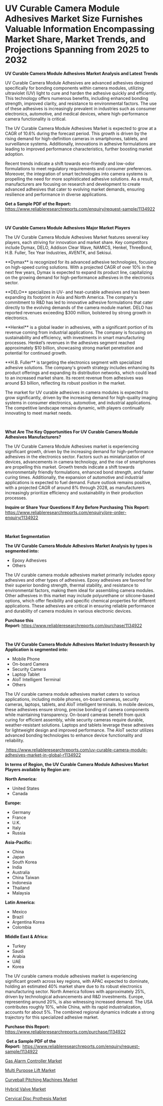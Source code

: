 <p><h1>UV Curable Camera Module Adhesives Market Size Furnishes Valuable Information Encompassing Market Share, Market Trends, and Projections Spanning from 2025 to 2032</h1></p><p><strong>UV Curable Camera Module Adhesives Market Analysis and Latest Trends</strong></p>
<p><p>UV Curable Camera Module Adhesives are advanced adhesives designed specifically for bonding components within camera modules, utilizing ultraviolet (UV) light to cure and harden the adhesive quickly and efficiently. This technology offers numerous benefits, including enhanced bonding strength, improved clarity, and resistance to environmental factors. The use of these adhesives is increasingly prevalent in industries such as consumer electronics, automotive, and medical devices, where high-performance camera functionality is critical.</p><p>The UV Curable Camera Module Adhesives Market is expected to grow at a CAGR of 10.6% during the forecast period. This growth is driven by the rising demand for high-definition cameras in smartphones, tablets, and surveillance systems. Additionally, innovations in adhesive formulations are leading to improved performance characteristics, further boosting market adoption.</p><p>Recent trends indicate a shift towards eco-friendly and low-odor formulations to meet regulatory requirements and consumer preferences. Moreover, the integration of smart technologies into camera systems is propelling the need for more sophisticated adhesive solutions. As a result, manufacturers are focusing on research and development to create advanced adhesives that cater to evolving market demands, ensuring resilience and performance in diverse applications.</p></p>
<p><strong>Get a Sample PDF of the Report:&nbsp;</strong> <a href="https://www.reliableresearchreports.com/enquiry/request-sample/1134922?utm_campaign=3446&utm_medium=2&utm_source=Github&utm_content=ia&utm_term=25032025&utm_id=uv-curable-camera-module-adhesives">https://www.reliableresearchreports.com/enquiry/request-sample/1134922</a></p>
<p>&nbsp;</p>
<p><strong>UV Curable Camera Module Adhesives Major Market Players</strong></p>
<p><p>The UV Curable Camera Module Adhesives Market features several key players, each striving for innovation and market share. Key competitors include Dymax, DELO, Addison Clear Wave, NAMICS, Henkel, ThreeBond, H.B. Fuller, Tex Year Industries, AVENTK, and Sekisui.</p><p>**Dymax** is recognized for its advanced adhesive technologies, focusing on high-speed curing solutions. With a projected CAGR of over 10% in the next few years, Dymax is expected to expand its product line, capitalizing on the growing demand for high-performance adhesives in the electronics sector.</p><p>**DELO** specializes in UV- and heat-curable adhesives and has been expanding its footprint in Asia and North America. The company's commitment to R&D has led to innovative adhesive formulations that cater directly to the evolving demands of the camera module market. DELO has reported revenues exceeding $300 million, bolstered by strong growth in electronics.</p><p>**Henkel** is a global leader in adhesives, with a significant portion of its revenue coming from industrial applications. The company is focusing on sustainability and efficiency, with investments in smart manufacturing processes. Henkel’s revenues in the adhesives segment reached approximately $10 billion, showcasing strong market penetration and potential for continued growth.</p><p>**H.B. Fuller** is targeting the electronics segment with specialized adhesive solutions. The company's growth strategy includes enhancing its product offerings and expanding its distribution networks, which could lead to an increased market share. Its recent revenue from adhesives was around $3 billion, reflecting its robust position in the market.</p><p>The market for UV curable adhesives in camera modules is expected to grow significantly, driven by the increasing demand for high-quality imaging systems in consumer electronics, automotive, and industrial applications. The competitive landscape remains dynamic, with players continually innovating to meet market needs.</p></p>
<p>&nbsp;</p>
<p><strong>What Are The Key Opportunities For UV Curable Camera Module Adhesives Manufacturers?</strong></p>
<p><p>The UV Curable Camera Module Adhesives market is experiencing significant growth, driven by the increasing demand for high-performance adhesives in the electronics sector. Factors such as miniaturization of devices, advancements in camera technology, and the rise of smartphones are propelling this market. Growth trends indicate a shift towards environmentally friendly formulations, enhanced bond strength, and faster curing times. Additionally, the expansion of automotive and industrial applications is expected to fuel demand. Future outlook remains positive, with a projected CAGR of around 8% through 2028, as manufacturers increasingly prioritize efficiency and sustainability in their production processes.</p></p>
<p><strong>Inquire or Share Your Questions If Any Before Purchasing This Report:</strong> <a href="https://www.reliableresearchreports.com/enquiry/pre-order-enquiry/1134922?utm_campaign=3446&utm_medium=2&utm_source=Github&utm_content=ia&utm_term=25032025&utm_id=uv-curable-camera-module-adhesives">https://www.reliableresearchreports.com/enquiry/pre-order-enquiry/1134922</a></p>
<p>&nbsp;</p>
<p><strong>Market Segmentation</strong></p>
<p><strong>The UV Curable Camera Module Adhesives Market Analysis by types is segmented into:</strong></p>
<p><ul><li>Epoxy Adhesives</li><li>Others</li></ul></p>
<p><p>The UV curable camera module adhesives market primarily includes epoxy adhesives and other types of adhesives. Epoxy adhesives are favored for their superior bonding strength, thermal stability, and resistance to environmental factors, making them ideal for assembling camera modules. Other adhesives in this market may include polyurethane or silicone-based options, which offer flexibility and specific chemical properties for different applications. These adhesives are critical in ensuring reliable performance and durability of camera modules in various electronic devices.</p></p>
<p><strong>Purchase this Report:&nbsp;</strong><a href="https://www.reliableresearchreports.com/purchase/1134922?utm_campaign=3446&utm_medium=2&utm_source=Github&utm_content=ia&utm_term=25032025&utm_id=uv-curable-camera-module-adhesives">https://www.reliableresearchreports.com/purchase/1134922</a></p>
<p>&nbsp;</p>
<p><strong>The UV Curable Camera Module Adhesives Market Industry Research by Application is segmented into:</strong></p>
<p><ul><li>Mobile Phone</li><li>On-board Camera</li><li>Security Camera</li><li>Laptop Tablet</li><li>AIoT Intelligent Terminal</li><li>Others</li></ul></p>
<p><p>The UV curable camera module adhesives market caters to various applications, including mobile phones, on-board cameras, security cameras, laptops, tablets, and AIoT intelligent terminals. In mobile devices, these adhesives ensure strong, precise bonding of camera components while maintaining transparency. On-board cameras benefit from quick curing for efficient assembly, while security cameras require durable, weather-resistant solutions. Laptops and tablets leverage these adhesives for lightweight design and improved performance. The AIoT sector utilizes advanced bonding technologies to enhance device functionality and reliability.</p></p>
<p><a href="https://www.reliableresearchreports.com/uv-curable-camera-module-adhesives-market-in-global-r1134922?utm_campaign=3446&utm_medium=2&utm_source=Github&utm_content=ia&utm_term=25032025&utm_id=uv-curable-camera-module-adhesives">&nbsp;https://www.reliableresearchreports.com/uv-curable-camera-module-adhesives-market-in-global-r1134922</a></p>
<p><strong>In terms of Region, the UV Curable Camera Module Adhesives Market Players available by Region are:</strong></p>
<p>
    <p> <strong> North America: </strong>
        <ul>
            <li>United States</li>
            <li>Canada</li>
        </ul>
        </p> 
    <p> <strong> Europe: </strong>
        <ul>
            <li>Germany</li>
            <li>France</li>
            <li>U.K.</li>
            <li>Italy</li>
            <li>Russia</li>
        </ul>
        </p> 
    <p> <strong> Asia-Pacific: </strong>
        <ul>
            <li>China</li>
            <li>Japan</li>
            <li>South Korea</li>
            <li>India</li>
            <li>Australia</li>
            <li>China Taiwan</li>
            <li>Indonesia</li>
            <li>Thailand</li>
            <li>Malaysia</li>
        </ul>
        </p> 
    <p> <strong> Latin America: </strong>
        <ul>
            <li>Mexico</li>
            <li>Brazil</li>
            <li>Argentina Korea</li>
            <li>Colombia</li>
        </ul>
        </p> 
    <p> <strong> Middle East & Africa: </strong>
        <ul>
            <li>Turkey</li>
            <li>Saudi</li>
            <li>Arabia</li>
            <li>UAE</li>
            <li>Korea</li>
        </ul>
    </p>
    </p>
<p><p>The UV curable camera module adhesives market is experiencing significant growth across key regions, with APAC expected to dominate, holding an estimated 40% market share due to its robust electronics manufacturing sector. North America follows with approximately 25%, driven by technological advancements and R&D investments. Europe, representing around 20%, is also witnessing increased demand. The USA contributes roughly 10%, while China, with its rapid industrialization, accounts for about 5%. The combined regional dynamics indicate a strong trajectory for this specialized adhesive market.</p></p>
<p><strong>Purchase this Report: </strong><a href="https://www.reliableresearchreports.com/purchase/1134922?utm_campaign=3446&utm_medium=2&utm_source=Github&utm_content=ia&utm_term=25032025&utm_id=uv-curable-camera-module-adhesives">https://www.reliableresearchreports.com/purchase/1134922</a></p>
<p>&nbsp;<strong>Get a Sample PDF of the Report:&nbsp;&nbsp;</strong><a href="https://www.reliableresearchreports.com/enquiry/request-sample/1134922?utm_campaign=3446&utm_medium=2&utm_source=Github&utm_content=ia&utm_term=25032025&utm_id=uv-curable-camera-module-adhesives">https://www.reliableresearchreports.com/enquiry/request-sample/1134922</a></p>
<p><strong></strong></p>
<p><p><a href="https://www.linkedin.com/pulse/gas-alarm-controller-market-segmentation-applications-types-ysghc?utm_campaign=3446&utm_medium=2&utm_source=Github&utm_content=ia&utm_term=25032025&utm_id=uv-curable-camera-module-adhesives">Gas Alarm Controller Market</a></p><p><a href="https://www.linkedin.com/pulse/multi-purpose-lift-market-trends-strategic-insights-2025-9gsrf?utm_campaign=3446&utm_medium=2&utm_source=Github&utm_content=ia&utm_term=25032025&utm_id=uv-curable-camera-module-adhesives">Multi Purpose Lift Market</a></p><p><a href="https://www.linkedin.com/pulse/comprehensive-curveball-pitching-machines-market-report-ta1xf?utm_campaign=3446&utm_medium=2&utm_source=Github&utm_content=ia&utm_term=25032025&utm_id=uv-curable-camera-module-adhesives">Curveball Pitching Machines Market</a></p><p><a href="https://www.linkedin.com/pulse/global-hybrid-valve-market-focus-product-type-steeltungsten-e3dwc?utm_campaign=3446&utm_medium=2&utm_source=Github&utm_content=ia&utm_term=25032025&utm_id=uv-curable-camera-module-adhesives">Hybrid Valve Market</a></p><p><a href="https://github.com/lanuskarnajc/Market-Research-Report-List-1/blob/main/cervical-disc-prothesis-market.md?utm_campaign=3446&utm_medium=2&utm_source=Github&utm_content=ia&utm_term=25032025&utm_id=uv-curable-camera-module-adhesives">Cervical Disc Prothesis Market</a></p></p>
